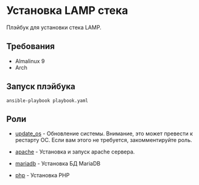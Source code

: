 Установка LAMP стека
====================

Плэйбук для установки стека LAMP.

Требования
------------

- Almalinux 9
- Arch

Запуск плэйбука
----------------

    ansible-playbook playbook.yaml

Роли
----

- [update_os](./roles/update_os/) - Обновление системы. Внимание, это может превести к рестарту ОС. Если вам этого не требуется, закомментируйте роль.

- [apache](./roles/apache/) - Установка и запуск apache сервера.

- [mariadb](./roles/mariadb/) - Установка БД MariaDB

- [php](./roles/php/) - Установка PHP
